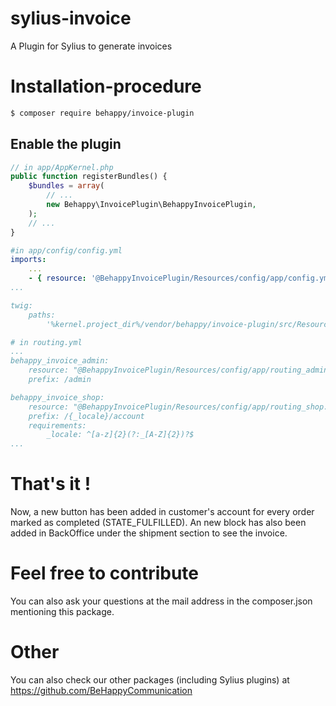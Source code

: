 # sylius-invoice
A Plugin for Sylius to generate invoices

# Installation-procedure
```bash
$ composer require behappy/invoice-plugin
```

## Enable the plugin

```php
// in app/AppKernel.php
public function registerBundles() {
	$bundles = array(
		// ...
		new Behappy\InvoicePlugin\BehappyInvoicePlugin,
	);
	// ...
}
```

```yml
#in app/config/config.yml
imports:
    ...
    - { resource: '@BehappyInvoicePlugin/Resources/config/app/config.yml' }
...

twig:
    paths:
        '%kernel.project_dir%/vendor/behappy/invoice-plugin/src/Resources/views': BehappyInvoice
```

```yml
# in routing.yml
...
behappy_invoice_admin:
    resource: "@BehappyInvoicePlugin/Resources/config/app/routing_admin.yml"
    prefix: /admin

behappy_invoice_shop:
    resource: "@BehappyInvoicePlugin/Resources/config/app/routing_shop.yml"
    prefix: /{_locale}/account
    requirements:
        _locale: ^[a-z]{2}(?:_[A-Z]{2})?$
...
```


# That's it !
Now, a new button has been added in customer's account for every order marked as completed (STATE_FULFILLED).
An new block has also been added in BackOffice under the shipment section to see the invoice.

# Feel free to contribute
You can also ask your questions at the mail address in the composer.json mentioning this package.

# Other
You can also check our other packages (including Sylius plugins) at https://github.com/BeHappyCommunication
